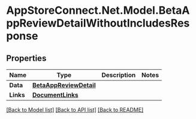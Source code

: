 # AppStoreConnect.Net.Model.BetaAppReviewDetailWithoutIncludesResponse

## Properties

Name | Type | Description | Notes
------------ | ------------- | ------------- | -------------
**Data** | [**BetaAppReviewDetail**](BetaAppReviewDetail.md) |  | 
**Links** | [**DocumentLinks**](DocumentLinks.md) |  | 

[[Back to Model list]](../README.md#documentation-for-models) [[Back to API list]](../README.md#documentation-for-api-endpoints) [[Back to README]](../README.md)

